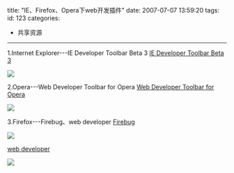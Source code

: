 title: "IE、Firefox、Opera下web开发插件"
date: 2007-07-07 13:59:20
tags:
id: 123
categories:
  - 共享资源
---

1.Internet Explorer---IE Developer Toolbar Beta 3
[IE Developer Toolbar Beta 3](http://www.microsoft.com/downloads/details.aspx?FamilyID=e59c3964-672d-4511-bb3e-2d5e1db91038&displaylang=en)

<!--more-->

![](/images/)

2.Opera---Web Developer Toolbar for Opera
[Web Developer Toolbar for Opera](http://nontroppo.org/ini/toolbar/WebDev_Toolbar_Micro_V1.2.ini)

![](/images/)

3.Firefox---Firebug、web developer
[Firebug](https://addons.mozilla.org/en-US/firefox/addon/1843)

![](/images/)

[web developer](https://addons.mozilla.org/en-US/firefox/addon/60)

![](/images/)